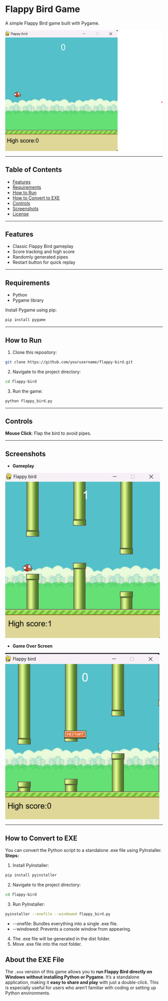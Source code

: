 # Flappy Bird Game

A simple Flappy Bird game built with Pygame.

![Flappy Bird Gameplay](game/start.png)

---

## Table of Contents
- [Features](#features)
- [Requirements](#requirements)
- [How to Run](#how-to-run)
- [How to Convert to EXE](#how-to-convert-to-exe)
- [Controls](#controls)
- [Screenshots](#screenshots)
- [License](#license)

---

## Features
- Classic Flappy Bird gameplay
- Score tracking and high score
- Randomly generated pipes
- Restart button for quick replay

---

## Requirements
- Python
- Pygame library

Install Pygame using pip:
```bash
pip install pygame
```

---
## How to Run
1. Clone this repository:
```bash
git clone https://github.com/yourusername/flappy-bird.git
```
2. Navigate to the project directory:
```bash
cd flappy-bird
```
3. Run the game:
```bash
python flappy_bird.py
```
---
## Controls

**Mouse Click**: Flap the bird to avoid pipes.

---
## Screenshots
- **Gameplay**

![Gameplay](game/score.png)

- **Game Over Screen**

![Gameover](game/end.png)

---
## How to Convert to EXE
You can convert the Python script to a standalone .exe file using PyInstaller.
**Steps:**
1.  Install PyInstaller:
```bash
pip install pyinstaller
```
2. Navigate to the project directory:
```bash
cd flappy-bird
```
3. Run PyInstaller:
```bash
pyinstaller --onefile --windowed flappy_bird.py
```
- --onefile: Bundles everything into a single .exe file.
- --windowed: Prevents a console window from appearing.
4. The .exe file will be generated in the dist folder.
5. Move .exe file into the root folder.
## About the EXE File
The `.exe` version of this game allows you to **run Flappy Bird directly on Windows without installing Python or Pygame**. It’s a standalone application, making it **easy to share and play** with just a double-click. This is especially useful for users who aren’t familiar with coding or setting up Python environments.



